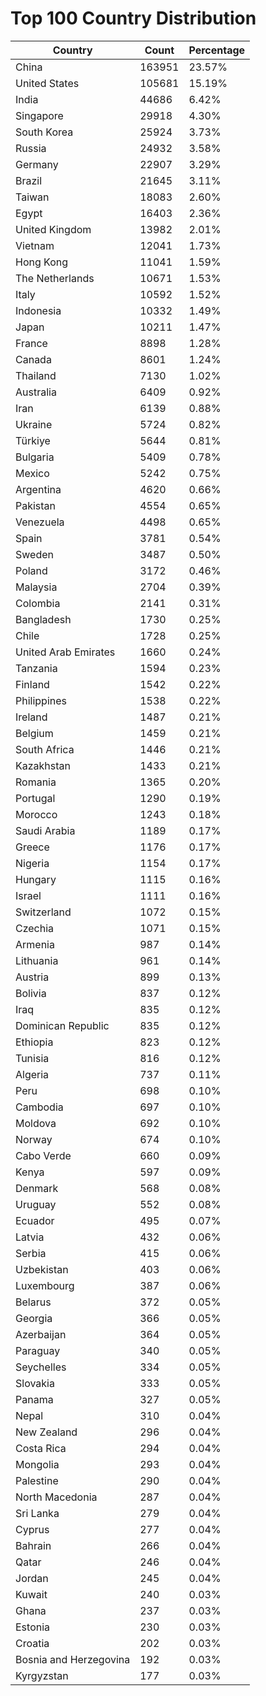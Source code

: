 # Top 100 Country Distribution
| Country | Count | Percentage |
|----|----|----|
| China | 163951 | 23.57% |
| United States | 105681 | 15.19% |
| India | 44686 | 6.42% |
| Singapore | 29918 | 4.30% |
| South Korea | 25924 | 3.73% |
| Russia | 24932 | 3.58% |
| Germany | 22907 | 3.29% |
| Brazil | 21645 | 3.11% |
| Taiwan | 18083 | 2.60% |
| Egypt | 16403 | 2.36% |
| United Kingdom | 13982 | 2.01% |
| Vietnam | 12041 | 1.73% |
| Hong Kong | 11041 | 1.59% |
| The Netherlands | 10671 | 1.53% |
| Italy | 10592 | 1.52% |
| Indonesia | 10332 | 1.49% |
| Japan | 10211 | 1.47% |
| France | 8898 | 1.28% |
| Canada | 8601 | 1.24% |
| Thailand | 7130 | 1.02% |
| Australia | 6409 | 0.92% |
| Iran | 6139 | 0.88% |
| Ukraine | 5724 | 0.82% |
| Türkiye | 5644 | 0.81% |
| Bulgaria | 5409 | 0.78% |
| Mexico | 5242 | 0.75% |
| Argentina | 4620 | 0.66% |
| Pakistan | 4554 | 0.65% |
| Venezuela | 4498 | 0.65% |
| Spain | 3781 | 0.54% |
| Sweden | 3487 | 0.50% |
| Poland | 3172 | 0.46% |
| Malaysia | 2704 | 0.39% |
| Colombia | 2141 | 0.31% |
| Bangladesh | 1730 | 0.25% |
| Chile | 1728 | 0.25% |
| United Arab Emirates | 1660 | 0.24% |
| Tanzania | 1594 | 0.23% |
| Finland | 1542 | 0.22% |
| Philippines | 1538 | 0.22% |
| Ireland | 1487 | 0.21% |
| Belgium | 1459 | 0.21% |
| South Africa | 1446 | 0.21% |
| Kazakhstan | 1433 | 0.21% |
| Romania | 1365 | 0.20% |
| Portugal | 1290 | 0.19% |
| Morocco | 1243 | 0.18% |
| Saudi Arabia | 1189 | 0.17% |
| Greece | 1176 | 0.17% |
| Nigeria | 1154 | 0.17% |
| Hungary | 1115 | 0.16% |
| Israel | 1111 | 0.16% |
| Switzerland | 1072 | 0.15% |
| Czechia | 1071 | 0.15% |
| Armenia | 987 | 0.14% |
| Lithuania | 961 | 0.14% |
| Austria | 899 | 0.13% |
| Bolivia | 837 | 0.12% |
| Iraq | 835 | 0.12% |
| Dominican Republic | 835 | 0.12% |
| Ethiopia | 823 | 0.12% |
| Tunisia | 816 | 0.12% |
| Algeria | 737 | 0.11% |
| Peru | 698 | 0.10% |
| Cambodia | 697 | 0.10% |
| Moldova | 692 | 0.10% |
| Norway | 674 | 0.10% |
| Cabo Verde | 660 | 0.09% |
| Kenya | 597 | 0.09% |
| Denmark | 568 | 0.08% |
| Uruguay | 552 | 0.08% |
| Ecuador | 495 | 0.07% |
| Latvia | 432 | 0.06% |
| Serbia | 415 | 0.06% |
| Uzbekistan | 403 | 0.06% |
| Luxembourg | 387 | 0.06% |
| Belarus | 372 | 0.05% |
| Georgia | 366 | 0.05% |
| Azerbaijan | 364 | 0.05% |
| Paraguay | 340 | 0.05% |
| Seychelles | 334 | 0.05% |
| Slovakia | 333 | 0.05% |
| Panama | 327 | 0.05% |
| Nepal | 310 | 0.04% |
| New Zealand | 296 | 0.04% |
| Costa Rica | 294 | 0.04% |
| Mongolia | 293 | 0.04% |
| Palestine | 290 | 0.04% |
| North Macedonia | 287 | 0.04% |
| Sri Lanka | 279 | 0.04% |
| Cyprus | 277 | 0.04% |
| Bahrain | 266 | 0.04% |
| Qatar | 246 | 0.04% |
| Jordan | 245 | 0.04% |
| Kuwait | 240 | 0.03% |
| Ghana | 237 | 0.03% |
| Estonia | 230 | 0.03% |
| Croatia | 202 | 0.03% |
| Bosnia and Herzegovina | 192 | 0.03% |
| Kyrgyzstan | 177 | 0.03% |
